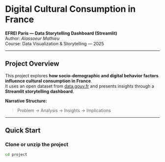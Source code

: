 # Digital Cultural Consumption in France
**EFREI Paris — Data Storytelling Dashboard (Streamlit)**  
Author: *Alassoeur Mathieu*  
Course: Data Visualization & Storytelling — 2025  

---

## Project Overview
This project explores **how socio-demographic and digital behavior factors influence cultural consumption in France**.  
It uses an open dataset from [data.gouv.fr](https://www.data.gouv.fr/) and presents insights through a **Streamlit storytelling dashboard**.

**Narrative Structure:**  
> Problem → Analysis → Insights → Implications

---

## Quick Start

###  Clone or unzip the project
```bash
cd project
 
